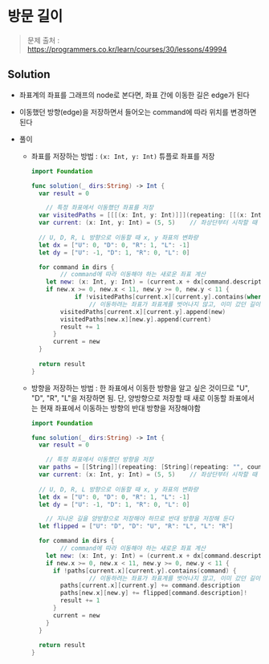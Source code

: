 # 방문 길이

> 문제 출처 : https://programmers.co.kr/learn/courses/30/lessons/49994

## Solution

- 좌표계의 좌표를 그래프의 node로 본다면, 좌표 간에 이동한 길은 edge가 된다

- 이동했던 방향(edge)을 저장하면서 들어오는 command에 따라 위치를 변경하면 된다

- 풀이

  - 좌표를 저장하는 방법 : `(x: Int, y: Int)` 튜플로 좌표를 저장

    ```swift
    import Foundation
    
    func solution(_ dirs:String) -> Int {
      var result = 0
    
    	// 특정 좌표에서 이동했던 좌표를 저장
      var visitedPaths = [[[(x: Int, y: Int)]]](repeating: [[(x: Int, y: Int)]](repeating: [(x: Int, y: Int)](), count: 11), count: 11)
      var current: (x: Int, y: Int) = (5, 5)    // 좌상단부터 시작할 때 원점은 (5,5)
      
      // U, D, R, L 방향으로 이동할 때 x, y 좌표의 변화량
      let dx = ["U": 0, "D": 0, "R": 1, "L": -1]
      let dy = ["U": -1, "D": 1, "R": 0, "L": 0]
    
      for command in dirs {
    		// command에 따라 이동해야 하는 새로운 좌표 계산
        let new: (x: Int, y: Int) = (current.x + dx[command.description]!, current.y + dy[command.description]!)
        if new.x >= 0, new.x < 11, new.y >= 0, new.y < 11 {
    			if !visitedPaths[current.x][current.y].contains(where: { $0 == new }) {
    				// 이동하려는 좌표가 좌표계를 벗어나지 않고, 이미 갔던 길이 아닌 경우에 저장
            visitedPaths[current.x][current.y].append(new)
            visitedPaths[new.x][new.y].append(current)
            result += 1
          }
          current = new
      }
      
      return result
    }
    ```

  - 방향을 저장하는 방법 : 한 좌표에서 이동한 방향을 알고 싶은 것이므로 "U", "D", "R", "L"을 저장하면 됨. 단, 양방향으로 저장할 때 새로 이동할 좌표에서는 현재 좌표에서 이동하는 방향의 반대 방향을 저장해야함

    ```swift
    import Foundation
    
    func solution(_ dirs:String) -> Int {
      var result = 0
    
    	// 특정 좌표에서 이동했던 방향을 저장
      var paths = [[String]](repeating: [String](repeating: "", count: 11), count: 11)
      var current: (x: Int, y: Int) = (5, 5)    // 좌상단부터 시작할 때 원점은 (5,5)
      
      // U, D, R, L 방향으로 이동할 때 x, y 좌표의 변화량
      let dx = ["U": 0, "D": 0, "R": 1, "L": -1]
      let dy = ["U": -1, "D": 1, "R": 0, "L": 0]
    
    	// 지나온 길을 양방향으로 저장해야 하므로 반대 방향을 저장해 둔다
      let flipped = ["U": "D", "D": "U", "R": "L", "L": "R"]
    
      for command in dirs {
    		// command에 따라 이동해야 하는 새로운 좌표 계산
        let new: (x: Int, y: Int) = (current.x + dx[command.description]!, current.y + dy[command.description]!)
        if new.x >= 0, new.x < 11, new.y >= 0, new.y < 11 {
          if !paths[current.x][current.y].contains(command) {
    				// 이동하려는 좌표가 좌표계를 벗어나지 않고, 이미 갔던 길이 아닌 경우에 저장
            paths[current.x][current.y] += command.description
            paths[new.x][new.y] += flipped[command.description]!
            result += 1
          }
          current = new
        }
      }
      
      return result
    }
    ```